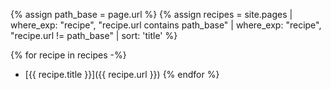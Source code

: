 {% assign path_base = page.url %}
{% assign recipes = site.pages
      | where_exp: "recipe", "recipe.url contains path_base"
      | where_exp: "recipe", "recipe.url != path_base"
      | sort: 'title' %}

{% for recipe in recipes -%}
- [{{ recipe.title }}]({{ recipe.url }})
{% endfor %}

